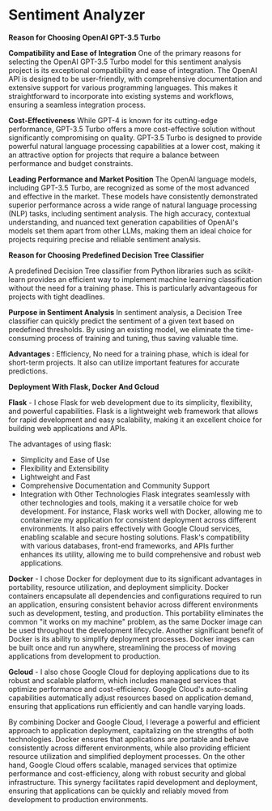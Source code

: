 # Sentiment Analyzer

**Reason for Choosing OpenAI GPT-3.5 Turbo**

**Compatibility and Ease of Integration**
One of the primary reasons for selecting the OpenAI GPT-3.5 Turbo model for this sentiment analysis project is its exceptional compatibility and ease of integration. The OpenAI API is designed to be user-friendly, with comprehensive documentation and extensive support for various programming languages. This makes it straightforward to incorporate into existing systems and workflows, ensuring a seamless integration process.

**Cost-Effectiveness**
While GPT-4 is known for its cutting-edge performance, GPT-3.5 Turbo offers a more cost-effective solution without significantly compromising on quality. GPT-3.5 Turbo is designed to provide powerful natural language processing capabilities at a lower cost, making it an attractive option for projects that require a balance between performance and budget constraints.

**Leading Performance and Market Position**
The OpenAI language models, including GPT-3.5 Turbo, are recognized as some of the most advanced and effective in the market. These models have consistently demonstrated superior performance across a wide range of natural language processing (NLP) tasks, including sentiment analysis. The high accuracy, contextual understanding, and nuanced text generation capabilities of OpenAI's models set them apart from other LLMs, making them an ideal choice for projects requiring precise and reliable sentiment analysis.


**Reason for Choosing Predefined Decision Tree Classifier**

A predefined Decision Tree classifier from Python libraries such as scikit-learn provides an efficient way to implement machine learning classification without the need for a training phase. This is particularly advantageous for projects with tight deadlines.

**Purpose in Sentiment Analysis**
In sentiment analysis, a Decision Tree classifier can quickly predict the sentiment of a given text based on predefined thresholds. By using an existing model, we eliminate the time-consuming process of training and tuning, thus saving valuable time.

**Advantages :**
Efficiency, No need for a training phase, which is ideal for short-term projects.
It also can utilize important features for accurate predictions.


**Deployment With Flask, Docker And Gcloud**

**Flask** - 
I chose Flask for web development due to its simplicity, flexibility, and powerful capabilities. Flask is a lightweight web framework that allows for rapid development and easy scalability, making it an excellent choice for building web applications and APIs.

The advantages of using flask:
- Simplicity and Ease of Use
- Flexibility and Extensibility
- Lightweight and Fast
- Comprehensive Documentation and Community Support
- Integration with Other Technologies
    Flask integrates seamlessly with other technologies and tools, making it a versatile choice for web development. For instance, Flask works well with Docker, allowing me to containerize my application for consistent        deployment across different environments. It also pairs effectively with Google Cloud services, enabling scalable and secure hosting solutions. Flask's compatibility with various databases, front-end frameworks, and       APIs further enhances its utility, allowing me to build comprehensive and robust web applications.

**Docker** - 
I chose Docker for deployment due to its significant advantages in portability, resource utilization, and deployment simplicity. Docker containers encapsulate all dependencies and configurations required to run an application, ensuring consistent behavior across different environments such as development, testing, and production. This portability eliminates the common "it works on my machine" problem, as the same Docker image can be used throughout the development lifecycle. Another significant benefit of Docker is its ability to simplify deployment processes. Docker images can be built once and run anywhere, streamlining the process of moving applications from development to production. 

**Gcloud** - 
I also chose Google Cloud for deploying applications due to its robust and scalable platform, which includes managed services that optimize performance and cost-efficiency. Google Cloud's auto-scaling capabilities automatically adjust resources based on application demand, ensuring that applications run efficiently and can handle varying loads.

By combining Docker and Google Cloud, I leverage a powerful and efficient approach to application deployment, capitalizing on the strengths of both technologies. Docker ensures that applications are portable and behave consistently across different environments, while also providing efficient resource utilization and simplified deployment processes. On the other hand, Google Cloud offers scalable, managed services that optimize performance and cost-efficiency, along with robust security and global infrastructure. This synergy facilitates rapid development and deployment, ensuring that applications can be quickly and reliably moved from development to production environments.
